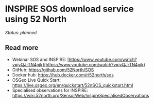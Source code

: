 # INSPIRE SOS download service using 52 North

*Status: planned*

## Read more

- Webinar SOS and INSPIRE: [https://www.youtube.com/watch?v=jyQJrTN4pjk](https://www.youtube.com/watch?v=jyQJrTN4pjk)
- GitHub: https://github.com/52North/SOS
- Docker hub: https://hub.docker.com/r/52north/sos
- OSGeo Live Quick Start: https://live.osgeo.org/en/quickstart/52nSOS_quickstart.html
- Specialised observations for INSPIRE: https://wiki.52north.org/SensorWeb/InspireSpecialisedObservations
